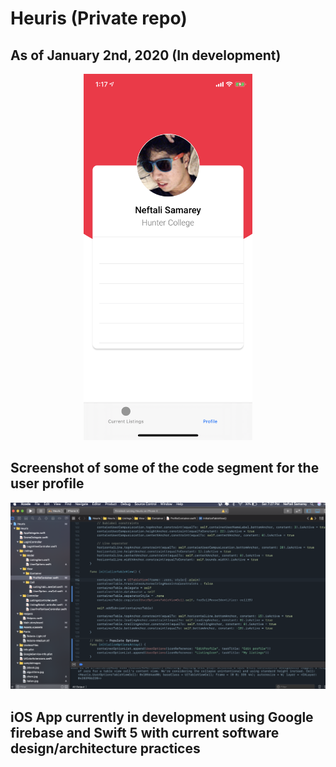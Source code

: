 
# Heuris (Private repo)
## As of January 2nd, 2020 (In development)

<div align = "center">
<img src="screenshots/profileview.png" width='270px' />
</div>

## Screenshot of some of the code segment for the user profile
<div align="center">
<img src="screenshots/samplecode.png"/>
</div>


## iOS App currently in development using Google firebase and Swift 5 with current software design/architecture practices


